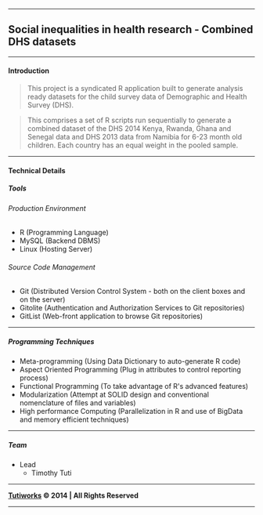 ***

## Social inequalities in health research - Combined DHS datasets

***

#### Introduction

>This project is a syndicated R application built to generate analysis ready datasets for the child survey data of Demographic and Health Survey (DHS).

>This comprises a set of R scripts run sequentially to generate a combined dataset of the DHS 2014 Kenya, Rwanda, Ghana and Senegal data and DHS 2013 data from Namibia for 6-23 month old children. Each country has an equal weight in the pooled sample. 


***

#### Technical Details

##### Tools

###### Production Environment
* R (Programming Language)
* MySQL (Backend DBMS)
* Linux (Hosting Server)

###### Source Code Management
* Git (Distributed Version Control System - both on the client boxes and on the server)
* Gitolite (Authentication and Authorization Services to Git repositories)
* GitList (Web-front application to browse Git repositories)


***

##### Programming Techniques
* Meta-programming (Using Data Dictionary to auto-generate R code)
* Aspect Oriented Programming (Plug in attributes to control reporting process)
* Functional Programming (To take advantage of R's advanced features)
* Modularization (Attempt at SOLID design and conventional nomenclature of files and variables)
* High performance Computing (Parallelization in R and use of BigData and memory efficient techniques)


***

##### Team

* Lead
     * Timothy Tuti


***

__[Tutiworks](http://www.dhsprogram.com) © 2014 | All Rights Reserved__

***
